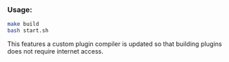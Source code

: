 
### Usage:
```sh
make build
bash start.sh
```

This features a custom plugin compiler is updated so that building plugins does not require internet access.
